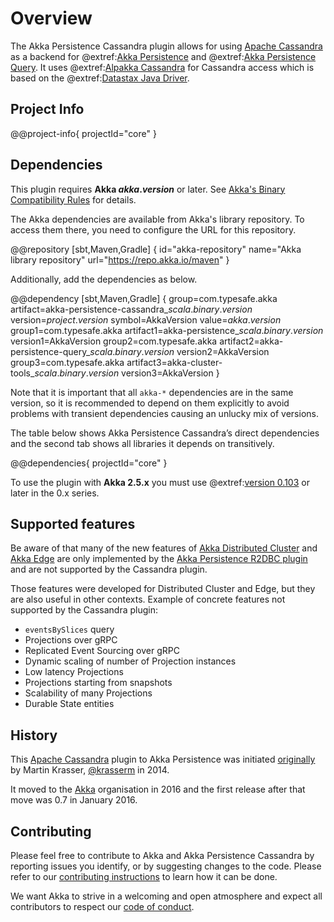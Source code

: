 # Overview

The Akka Persistence Cassandra plugin allows for using [Apache Cassandra](https://cassandra.apache.org) as a backend for @extref:[Akka Persistence](akka:typed/persistence.html) and @extref:[Akka Persistence Query](akka:persistence-query.html). It uses @extref:[Alpakka Cassandra](alpakka:cassandra.html) for Cassandra access which is based on the @extref:[Datastax Java Driver](java-driver:).

## Project Info

@@project-info{ projectId="core" }

## Dependencies

This plugin requires **Akka $akka.version$** or later. See [Akka's Binary Compatibility Rules](https://doc.akka.io/libraries/akka-core/current/common/binary-compatibility-rules.html) for details.

The Akka dependencies are available from Akka's library repository. To access them there, you need to configure the URL for this repository.

@@repository [sbt,Maven,Gradle] {
id="akka-repository"
name="Akka library repository"
url="https://repo.akka.io/maven"
}

Additionally, add the dependencies as below.

@@dependency [sbt,Maven,Gradle] {
  group=com.typesafe.akka
  artifact=akka-persistence-cassandra_$scala.binary.version$
  version=$project.version$
  symbol=AkkaVersion
  value=$akka.version$
  group1=com.typesafe.akka
  artifact1=akka-persistence_$scala.binary.version$
  version1=AkkaVersion
  group2=com.typesafe.akka
  artifact2=akka-persistence-query_$scala.binary.version$
  version2=AkkaVersion
  group3=com.typesafe.akka
  artifact3=akka-cluster-tools_$scala.binary.version$
  version3=AkkaVersion
}

Note that it is important that all `akka-*` dependencies are in the same version, so it is recommended to depend on them explicitly to avoid problems with transient dependencies causing an unlucky mix of versions.

The table below shows Akka Persistence Cassandra’s direct dependencies and the second tab shows all libraries it depends on transitively.

@@dependencies{ projectId="core" }

To use the plugin with **Akka 2.5.x** you must use @extref:[version 0.103](apc-0.x:) or later in the 0.x series. 

## Supported features

Be aware of that many of the new features of [Akka Distributed Cluster](https://doc.akka.io/libraries/akka-distributed-cluster/current/)
and [Akka Edge](https://doc.akka.io/libraries/akka-edge/current/) are only implemented by the
[Akka Persistence R2DBC plugin](https://doc.akka.io/libraries/akka-persistence-r2dbc/current/) and are not supported by the
Cassandra plugin.

Those features were developed for Distributed Cluster and Edge, but they are also useful in other contexts.
Example of concrete features not supported by the Cassandra plugin: 

* `eventsBySlices` query
* Projections over gRPC
* Replicated Event Sourcing over gRPC
* Dynamic scaling of number of Projection instances
* Low latency Projections
* Projections starting from snapshots
* Scalability of many Projections
* Durable State entities

## History

This [Apache Cassandra](https://cassandra.apache.org/) plugin to Akka Persistence was initiated [originally](https://github.com/krasserm/akka-persistence-cassandra) by Martin Krasser, [@krasserm](https://github.com/krasserm) in 2014.

It moved to the [Akka](https://github.com/akka/) organisation in 2016 and the first release after that move was 0.7 in January 2016.

## Contributing

Please feel free to contribute to Akka and Akka Persistence Cassandra by reporting issues you identify, or by suggesting changes to the code. Please refer to our [contributing instructions](https://github.com/akka/akka/blob/main/CONTRIBUTING.md) to learn how it can be done.

We want Akka to strive in a welcoming and open atmosphere and expect all contributors to respect our [code of conduct](https://www.lightbend.com/conduct).

